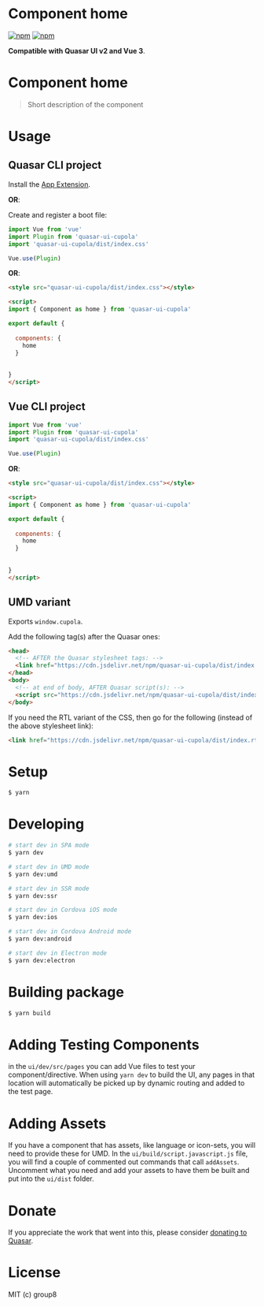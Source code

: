 # Component home

[![npm](https://img.shields.io/npm/v/quasar-ui-cupola.svg?label=quasar-ui-cupola)](https://www.npmjs.com/package/quasar-ui-cupola)
[![npm](https://img.shields.io/npm/dt/quasar-ui-cupola.svg)](https://www.npmjs.com/package/quasar-ui-cupola)

**Compatible with Quasar UI v2 and Vue 3**.


# Component home
> Short description of the component




# Usage

## Quasar CLI project


Install the [App Extension](../app-extension).

**OR**:


Create and register a boot file:

```js
import Vue from 'vue'
import Plugin from 'quasar-ui-cupola'
import 'quasar-ui-cupola/dist/index.css'

Vue.use(Plugin)
```

**OR**:

```html
<style src="quasar-ui-cupola/dist/index.css"></style>

<script>
import { Component as home } from 'quasar-ui-cupola'

export default {
  
  components: {
    home
  }
  
  
}
</script>
```

## Vue CLI project

```js
import Vue from 'vue'
import Plugin from 'quasar-ui-cupola'
import 'quasar-ui-cupola/dist/index.css'

Vue.use(Plugin)
```

**OR**:

```html
<style src="quasar-ui-cupola/dist/index.css"></style>

<script>
import { Component as home } from 'quasar-ui-cupola'

export default {
  
  components: {
    home
  }
  
  
}
</script>
```

## UMD variant

Exports `window.cupola`.

Add the following tag(s) after the Quasar ones:

```html
<head>
  <!-- AFTER the Quasar stylesheet tags: -->
  <link href="https://cdn.jsdelivr.net/npm/quasar-ui-cupola/dist/index.min.css" rel="stylesheet" type="text/css">
</head>
<body>
  <!-- at end of body, AFTER Quasar script(s): -->
  <script src="https://cdn.jsdelivr.net/npm/quasar-ui-cupola/dist/index.umd.min.js"></script>
</body>
```
If you need the RTL variant of the CSS, then go for the following (instead of the above stylesheet link):
```html
<link href="https://cdn.jsdelivr.net/npm/quasar-ui-cupola/dist/index.rtl.min.css" rel="stylesheet" type="text/css">
```

# Setup
```bash
$ yarn
```

# Developing
```bash
# start dev in SPA mode
$ yarn dev

# start dev in UMD mode
$ yarn dev:umd

# start dev in SSR mode
$ yarn dev:ssr

# start dev in Cordova iOS mode
$ yarn dev:ios

# start dev in Cordova Android mode
$ yarn dev:android

# start dev in Electron mode
$ yarn dev:electron
```

# Building package
```bash
$ yarn build
```

# Adding Testing Components
in the `ui/dev/src/pages` you can add Vue files to test your component/directive. When using `yarn dev` to build the UI, any pages in that location will automatically be picked up by dynamic routing and added to the test page.

# Adding Assets
If you have a component that has assets, like language or icon-sets, you will need to provide these for UMD. In the `ui/build/script.javascript.js` file, you will find a couple of commented out commands that call `addAssets`. Uncomment what you need and add your assets to have them be built and put into the `ui/dist` folder.

# Donate
If you appreciate the work that went into this, please consider [donating to Quasar](https://donate.quasar.dev).

# License
MIT (c) group8
